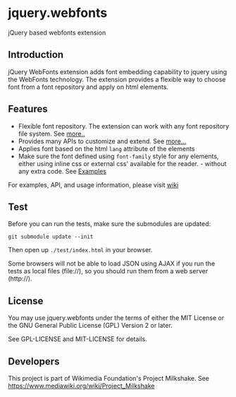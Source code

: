 jquery.webfonts
===============

jQuery based webfonts extension

## Introduction

jQuery WebFonts extension adds font embedding capability to jquery using the WebFonts technology. The extension provides a flexible way to choose font from a font repository and apply on html elements. 

## Features

* Flexible font repository. The extension can work with any font repository file system. See [more..](https://github.com/wikimedia/jquery.webfonts/wiki/Font-Repository)
* Provides many APIs to customize and extend. See [more...](https://github.com/wikimedia/jquery.webfonts/wiki/API)
* Applies font based on the html `lang` attribute of the elements
* Make sure the font defined using `font-family` style for any elements, either using inline css or external css' available for the reader. - without any extra code. See [Examples](https://github.com/wikimedia/jquery.webfonts/wiki/Examples)

For examples, API, and usage information, please visit [wiki](https://github.com/wikimedia/jquery.webfonts/wiki)

## Test

Before you can run the tests, make sure the submodules are updated:
```
git submodule update --init
```

Then open up `./test/index.html` in your browser.

Some browsers will not be able to load JSON using AJAX if you run
the tests as local files (file://), so you should run them from
a web server (http://).

## License

You may use jquery.webfonts under the terms of either the MIT License or the GNU General
Public License (GPL) Version 2 or later.

See GPL-LICENSE and MIT-LICENSE for details.

## Developers

This project is part of Wikimedia Foundation's Project Milkshake. See https://www.mediawiki.org/wiki/Project_Milkshake